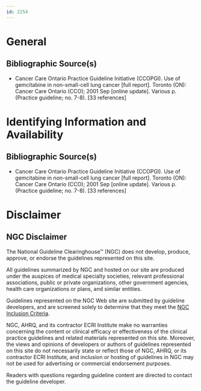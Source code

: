 ```yaml
---
id: 2254
---
```


# General

## Bibliographic Source(s)

- Cancer Care Ontario Practice Guideline Initiative (CCOPGI). Use of gemcitabine in non-small-cell lung cancer [full report]. Toronto (ON): Cancer Care Ontario (CCO); 2001 Sep [online update]. Various p. (Practice guideline; no. 7-8). [33 references]

# Identifying Information and Availability

## Bibliographic Source(s)

- Cancer Care Ontario Practice Guideline Initiative (CCOPGI). Use of gemcitabine in non-small-cell lung cancer [full report]. Toronto (ON): Cancer Care Ontario (CCO); 2001 Sep [online update]. Various p. (Practice guideline; no. 7-8). [33 references]

# Disclaimer

## NGC Disclaimer

The National Guideline Clearinghouse™ (NGC) does not develop, produce, approve, or endorse the guidelines represented on this site.

All guidelines summarized by NGC and hosted on our site are produced under the auspices of medical specialty societies, relevant professional associations, public or private organizations, other government agencies, health care organizations or plans, and similar entities.

Guidelines represented on the NGC Web site are submitted by guideline developers, and are screened solely to determine that they meet the [NGC Inclusion Criteria](/help-and-about/summaries/inclusion-criteria).

NGC, AHRQ, and its contractor ECRI Institute make no warranties concerning the content or clinical efficacy or effectiveness of the clinical practice guidelines and related materials represented on this site. Moreover, the views and opinions of developers or authors of guidelines represented on this site do not necessarily state or reflect those of NGC, AHRQ, or its contractor ECRI Institute, and inclusion or hosting of guidelines in NGC may not be used for advertising or commercial endorsement purposes.

Readers with questions regarding guideline content are directed to contact the guideline developer.


